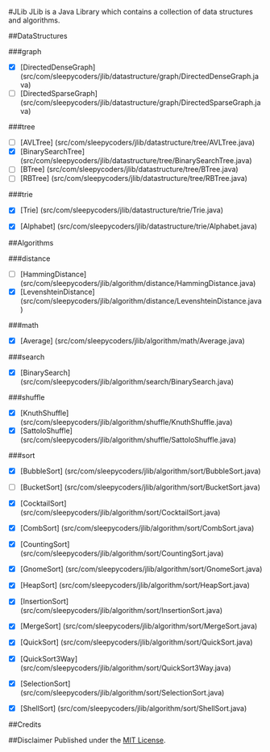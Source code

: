 #JLib
JLib is a Java Library which contains a collection of data structures and algorithms.


##DataStructures

###graph
- [X] [DirectedDenseGraph] (src/com/sleepycoders/jlib/datastructure/graph/DirectedDenseGraph.java)
- [ ] [DirectedSparseGraph] (src/com/sleepycoders/jlib/datastructure/graph/DirectedSparseGraph.java)

###tree
- [ ] [AVLTree] (src/com/sleepycoders/jlib/datastructure/tree/AVLTree.java)
- [X] [BinarySearchTree] (src/com/sleepycoders/jlib/datastructure/tree/BinarySearchTree.java)
- [ ] [BTree] (src/com/sleepycoders/jlib/datastructure/tree/BTree.java)
- [ ] [RBTree] (src/com/sleepycoders/jlib/datastructure/tree/RBTree.java)

###trie
- [X] [Trie] (src/com/sleepycoders/jlib/datastructure/trie/Trie.java)
- [X] [Alphabet] (src/com/sleepycoders/jlib/datastructure/trie/Alphabet.java)


##Algorithms

###distance
- [ ] [HammingDistance] (src/com/sleepycoders/jlib/algorithm/distance/HammingDistance.java)
- [X] [LevenshteinDistance] (src/com/sleepycoders/jlib/algorithm/distance/LevenshteinDistance.java)

###math
- [X] [Average] (src/com/sleepycoders/jlib/algorithm/math/Average.java)

###search
- [X] [BinarySearch] (src/com/sleepycoders/jlib/algorithm/search/BinarySearch.java)

###shuffle
- [X] [KnuthShuffle] (src/com/sleepycoders/jlib/algorithm/shuffle/KnuthShuffle.java)
- [X] [SattoloShuffle] (src/com/sleepycoders/jlib/algorithm/shuffle/SattoloShuffle.java)

###sort
- [X] [BubbleSort] (src/com/sleepycoders/jlib/algorithm/sort/BubbleSort.java)
- [ ] [BucketSort] (src/com/sleepycoders/jlib/algorithm/sort/BucketSort.java)
- [X] [CocktailSort] (src/com/sleepycoders/jlib/algorithm/sort/CocktailSort.java)
- [X] [CombSort] (src/com/sleepycoders/jlib/algorithm/sort/CombSort.java)
- [X] [CountingSort] (src/com/sleepycoders/jlib/algorithm/sort/CountingSort.java)
- [X] [GnomeSort] (src/com/sleepycoders/jlib/algorithm/sort/GnomeSort.java)
- [X] [HeapSort] (src/com/sleepycoders/jlib/algorithm/sort/HeapSort.java)
- [X] [InsertionSort] (src/com/sleepycoders/jlib/algorithm/sort/InsertionSort.java)
- [X] [MergeSort] (src/com/sleepycoders/jlib/algorithm/sort/MergeSort.java)
- [X] [QuickSort] (src/com/sleepycoders/jlib/algorithm/sort/QuickSort.java)
- [X] [QuickSort3Way] (src/com/sleepycoders/jlib/algorithm/sort/QuickSort3Way.java)
- [X] [SelectionSort] (src/com/sleepycoders/jlib/algorithm/sort/SelectionSort.java)
- [X] [ShellSort] (src/com/sleepycoders/jlib/algorithm/sort/ShellSort.java)


##Credits


##Disclaimer
Published under the [MIT License](LICENSE).